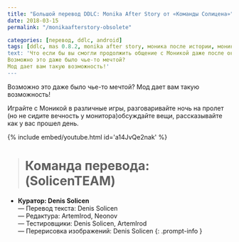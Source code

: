 ```yaml
---
title: "Большой перевод DDLC: Monika After Story от «Команды Солицена»"
date: 2018-03-15
permalink: "/monikaafterstory-obsolete"

categories: [перевод, ddlc, android]
tags: [ddlc, mas 0.8.2, monika after story, моника после истории, моника, ren'py]
text: 'Что если бы вы смогли продолжить общение с Моникой даже после окончания основной истории?
Возможно это даже было чье-то мечтой?
Мод дает вам такую возможность!'
---
```

Возможно это даже было чье-то мечтой?
Мод дает вам такую возможность!
 
 Играйте с Моникой в различные игры, разговаривайте ночь на пролет (но не сидите вечность у монитора)обсуждайте вещи, рассказывайте как у вас прошел день.

{% include embed/youtube.html id='a14JvQe2nak' %}
> # **Команда перевода: (SolicenTEAM)**
* **Куратор: Denis Solicen** 
<br> — Перевод текста: Denis Solicen
<br> — Редактура: ArtemIrod, Neonov
<br> — Тестировщики: Denis Solicen, ArtemIrod
<br> — Перерисовка изображений: Denis Solicen
{: .prompt-info }